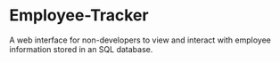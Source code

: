# Employee-Tracker
A web interface for non-developers to view and interact  with employee information stored in an SQL database.
